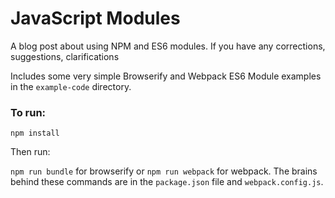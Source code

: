 # JavaScript Modules

A blog post about using NPM and ES6 modules. If you have any corrections, suggestions, clarifications 

Includes some very simple Browserify and Webpack ES6 Module examples in the `example-code` directory.

### To run:

`npm install`

Then run:

`npm run bundle` for browserify or `npm run webpack` for webpack. The brains behind these commands are in the `package.json` file and `webpack.config.js`.
